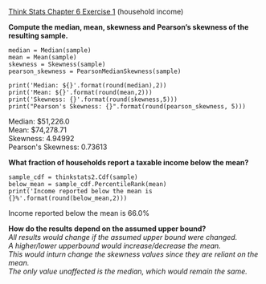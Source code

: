 [Think Stats Chapter 6 Exercise 1](http://greenteapress.com/thinkstats2/html/thinkstats2007.html#toc60) (household income)

**Compute the median, mean, skewness and Pearson’s skewness of the resulting sample.**

```
median = Median(sample)
mean = Mean(sample)
skewness = Skewness(sample)
pearson_skewness = PearsonMedianSkewness(sample)

print('Median: ${}'.format(round(median),2))
print('Mean: ${}'.format(round(mean,2)))
print('Skewness: {}'.format(round(skewness,5)))
print("Pearson's Skewness: {}".format(round(pearson_skewness, 5)))
```
Median: $51,226.0     
Mean: $74,278.71    
Skewness: 4.94992   
Pearson's Skewness: 0.73613   

**What fraction of households report a taxable income below the mean?**
```
sample_cdf = thinkstats2.Cdf(sample)
below_mean = sample_cdf.PercentileRank(mean)
print('Income reported below the mean is {}%'.format(round(below_mean,2)))
```
Income reported below the mean is 66.0%

**How do the results depend on the assumed upper bound?**   
*All results would change if the assumed upper bound were changed.  
A higher/lower upperbound would increase/decrease the mean.  
This would inturn change the skewness values since they are reliant on the mean.  
The only value unaffected is the median, which would remain the same.*
